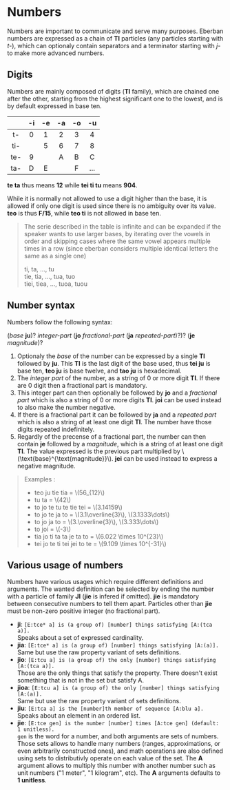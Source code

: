 # Numbers

Numbers are important to communicate and serve many purposes. Eberban numbers
are expressed as a chain of __TI__ particles (any particles starting with _t-_),
which can optionaly contain separators and a terminator starting with _j-_ to
make more advanced numbers.

## Digits

Numbers are mainly composed of digits (__TI__ family), which are chained one
after the other, starting from the highest significant one to the lowest, and is
by default expressed in base ten.

|     | -i | -e | -a | -o | -u  |
|:---:|:--:|:--:|:--:|:--:|:---:|
| t-  | 0  | 1  | 2  | 3  |  4  |
| ti- |    | 5  | 6  | 7  |  8  |
| te- | 9  |    | A  | B  |  C  |
| ta- | D  | E  |    | F  | ... |

__te ta__ thus means __12__ while __tei ti tu__ means __904__.

While it is normally not allowed to use a digit higher than the base, it is
allowed if only one digit is used since there is no ambiguity over its value.
__teo__ is thus __F/15__, while __teo ti__ is not allowed in base ten.

> The serie described in the table is infinite and can be expanded if the
> speaker wants to use larger bases, by iterating over the vowels in order and
> skipping cases where the same vowel appears multiple times in a row (since
> eberban considers multiple identical letters the same as a single one)
>
> ti, ta, ..., tu\
> tie, tia, ..., tua, tuo\
> tiei, tiea, ..., tuoa, tuou

## Number syntax

Numbers follow the following syntax:

(_base_ __ju__)? _integer-part_ (__jo__ _fractional-part_ (__ja__ _repeated-part_)?)? (__je__ _magnitude_)?

1. Optionaly the _base_ of the number can be expressed by a single __TI__
   followed by __ju__. This __TI__ is the last digit of the base used, thus
   __tei ju__ is base ten, __teo ju__ is base twelve, and __tao ju__ is
   hexadecimal.
2. The _integer part_ of the number, as a string of 0 or more digit __TI__. If
   there are 0 digit then a fractional part is mandatory.
3. This integer part can then optionally be followed by __jo__ and a _fractional
   part_ which is also a string of 0 or more digits __TI__. __joi__ can be used
   instead to also make the number negative.
4. If there is a fractional part it can be followed by __ja__ and a _repeated
   part_ which is also a string of at least one digit __TI__. The number have
   those digits repeated indefinitely.
5. Regardly of the precense of a fractional part, the number can then contain
   __je__ followed by a _magnitude_, which is a string of at least one digit
   __TI__. The value expressed is the previous part multiplied by
   \\(\text{base}^{\text{magnitude}}\\). __jei__ can be used instead to express
   a negative magnitude.

> Examples :
>
> - teo ju tie tia = \\(56_{12}\\)
> - tu ta = \\(42\\)
> - to jo te tu te tie tei = \\(3.14159\\)
> - to jo te ja to = \\(3.1\overline{3}\\), \\(3.1333\dots\\)
> - to jo ja to = \\(3.\overline{3}\\), \\(3.333\dots\\)
> - to joi = \\(-3\\)
> - tia jo ti ta ta je ta to = \\(6.022 \times 10^{23}\\)
> - tei jo te ti tei jei to te = \\(9.109 \times 10^{-31}\\)

## Various usage of numbers

Numbers have various usages which require different definitions and arguments.
The wanted definition can be selected by ending the number with a particle of
family __JI__ (__jie__ is infered if omitted). __jie__ is mandatory between
consecutive numbers to tell them apart. Particles other than __jie__ must be
non-zero positive integer (no fractional part).

- __ji__: `[E:tce* a] is (a group of) [number] things satisfying [A:(tca a)].`\
  Speaks about a set of expressed cardinality.
- __jia__: `[E:tce* a] is (a group of) [number] things satisfying [A:(a)].`\
  Same but use the raw property variant of sets definitions.
- __jio__: `[E:tcu a] is (a group of) the only [number] things satisfying [A:(tca a)].`\
  Those are the only things that satisfy the property. There doesn't exist
  something that is not in the set but satisfy A.
- __jioa__: `[E:tcu a] is (a group of) the only [number] things satisfying [A:(a)].`\
  Same but use the raw property variant of sets definitions.
- __jiu__: `[E:tca a] is the [number]th member of sequence [A:blu a].`\
  Speaks about an element in an ordered list.
- __jie__: `[E:tce gen] is the number [number] times [A:tce gen] (default: 1 unitless).`\
  `gen` is the word for a number, and both arguments are sets of numbers. Those
  sets allows to handle many numbers (ranges, approximations, or even
  arbitrarily constructed ones), and math operations are also defined using sets
  to distributivly operate on each value of the set. The __A__ argument allows
  to multiply this number with another number such as unit numbers ("1 meter",
  "1 kilogram", etc). The __A__ arguments defaults to __1 unitless__.